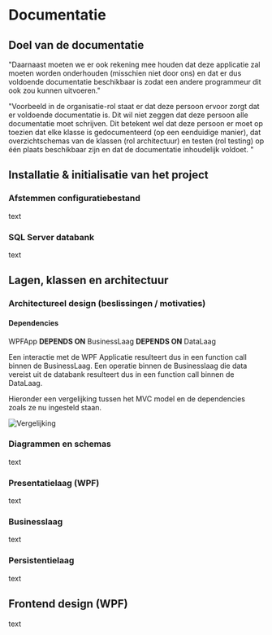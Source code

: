 # Documentatie

## Doel van de documentatie

"Daarnaast moeten we er ook rekening mee houden dat deze applicatie zal moeten worden onderhouden (misschien niet door ons) en dat er dus voldoende documentatie beschikbaar is zodat een andere programmeur dit ook zou kunnen uitvoeren."

"Voorbeeld in de organisatie-rol staat er dat deze persoon ervoor zorgt dat er voldoende documentatie is. Dit wil niet zeggen dat deze persoon alle documentatie moet schrijven. Dit betekent wel dat deze persoon er moet op toezien dat elke klasse is gedocumenteerd (op een eenduidige manier), dat overzichtschemas van de klassen (rol architectuur) en testen (rol testing) op één plaats beschikbaar zijn en dat de documentatie inhoudelijk voldoet. "

## Installatie & initialisatie van het project

### Afstemmen configuratiebestand

text

### SQL Server databank

text

## Lagen, klassen en architectuur

### Architectureel design (beslissingen / motivaties)

#### Dependencies

WPFApp **DEPENDS ON** BusinessLaag **DEPENDS ON** DataLaag

Een interactie met de WPF Applicatie resulteert dus in een function call binnen de BusinessLaag.
Een operatie binnen de Businesslaag die data vereist uit de databank resulteert dus in een function call binnen de DataLaag.

Hieronder een vergelijking tussen het MVC model en de dependencies zoals ze nu ingesteld staan.


![Vergelijking](https://i.imgur.com/eZnbI9K.png)


### Diagrammen en schemas

text

### Presentatielaag (WPF)

text

### Businesslaag 

text

### Persistentielaag

text


## Frontend design (WPF)

text
